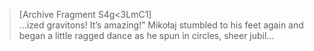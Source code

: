 >[Archive Fragment S4g<3LmC1]\
…ized gravitons! It’s amazing!” Mikołaj stumbled to his feet again and began a little ragged dance as he spun in circles, sheer jubil…